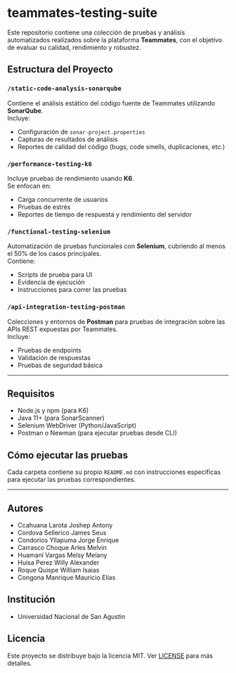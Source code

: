 # teammates-testing-suite

Este repositorio contiene una colección de pruebas y análisis automatizados realizados sobre la plataforma **Teammates**, con el objetivo de evaluar su calidad, rendimiento y robustez.

## Estructura del Proyecto

### `/static-code-analysis-sonarqube`
Contiene el análisis estático del código fuente de Teammates utilizando **SonarQube**.  
Incluye:
- Configuración de `sonar-project.properties`
- Capturas de resultados de análisis
- Reportes de calidad del código (bugs, code smells, duplicaciones, etc.)

### `/performance-testing-k6`
Incluye pruebas de rendimiento usando **K6**.  
Se enfocan en:
- Carga concurrente de usuarios
- Pruebas de estrés
- Reportes de tiempo de respuesta y rendimiento del servidor

### `/functional-testing-selenium`
Automatización de pruebas funcionales con **Selenium**, cubriendo al menos el 50% de los casos principales.  
Contiene:
- Scripts de prueba para UI
- Evidencia de ejecución
- Instrucciones para correr las pruebas

### `/api-integration-testing-postman`
Colecciones y entornos de **Postman** para pruebas de integración sobre las APIs REST expuestas por Teammates.  
Incluye:
- Pruebas de endpoints
- Validación de respuestas
- Pruebas de seguridad básica

---

## Requisitos

- Node.js y npm (para K6)
- Java 11+ (para SonarScanner)
- Selenium WebDriver (Python/JavaScript)
- Postman o Newman (para ejecutar pruebas desde CLI)

## Cómo ejecutar las pruebas

Cada carpeta contiene su propio `README.md` con instrucciones específicas para ejecutar las pruebas correspondientes.

---

## Autores

- Ccahuana Larota Joshep Antony
- Cordova Sellerico James Seus
- Condorios Yllapuma Jorge Enrique
- Carrasco Choque Arles Melvin
- Huamaní Vargas Melsy Melany
- Huisa Perez Willy Alexander 
- Roque Quispe William Isaias
- Congona Manrique Mauricio Elías

## Institución

- Universidad Nacional de San Agustin

## Licencia

Este proyecto se distribuye bajo la licencia MIT. Ver [LICENSE](LICENSE) para más detalles.
